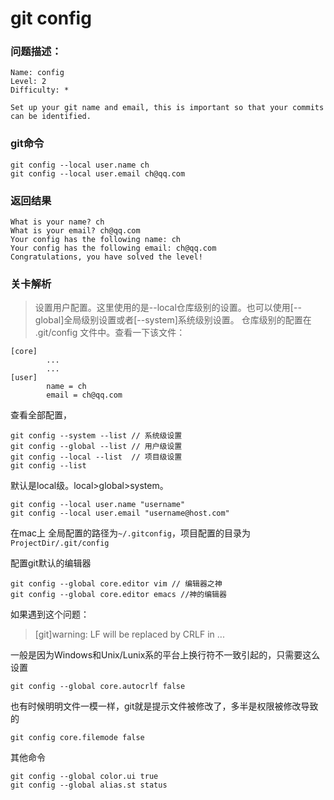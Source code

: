# git config

### 问题描述：

```text
Name: config
Level: 2
Difficulty: *

Set up your git name and email, this is important so that your commits can be identified.
```

### git命令

```shell
git config --local user.name ch
git config --local user.email ch@qq.com
```

### 返回结果

```text
What is your name? ch
What is your email? ch@qq.com
Your config has the following name: ch
Your config has the following email: ch@qq.com
Congratulations, you have solved the level!
```

### 关卡解析

> 设置用户配置。这里使用的是--local仓库级别的设置。也可以使用[--global]全局级别设置或者[--system]系统级别设置。
> 仓库级别的配置在 .git/config 文件中。查看一下该文件：

```text
[core]
        ...
        ...
[user]
        name = ch
        email = ch@qq.com
```

查看全部配置，
```shell
git config --system --list // 系统级设置
git config --global --list // 用户级设置
git config --local --list  // 项目级设置 
git config --list
```
默认是local级。local>global>system。

```shell
git config --local user.name "username"
git config --local user.email "username@host.com"
```
在mac上 全局配置的路径为`~/.gitconfig`，项目配置的目录为`ProjectDir/.git/config`


配置git默认的编辑器
```shell
git config --global core.editor vim // 编辑器之神
git config --global core.editor emacs //神的编辑器
```


如果遇到这个问题：
>[git]warning: LF will be replaced by CRLF in ...

一般是因为Windows和Unix/Lunix系的平台上换行符不一致引起的，只需要这么设置
```shell
git config --global core.autocrlf false
```

也有时候明明文件一模一样，git就是提示文件被修改了，多半是权限被修改导致的
```shell
git config core.filemode false
```


其他命令
```shell
git config --global color.ui true
git config --global alias.st status
```